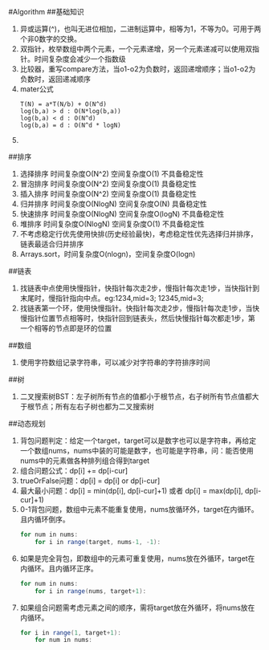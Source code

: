 #Algorithm
##基础知识
1. 异或运算(^)，也叫无进位相加，二进制运算中，相等为1，不等为0。可用于两个非0数字的交换。
2. 双指针，枚举数组中两个元素，一个元素递增，另一个元素递减可以使用双指针。时间复杂度会减少一个指数级
3. 比较器，重写compare方法，当o1-o2为负数时，返回递增顺序；当o1-o2为负数时，返回递减顺序
4. mater公式
   ```text
   T(N) = a*T(N/b) + O(N^d)
   log(b,a) > d : O(N*log(b,a))
   log(b,a) < d : O(N^d)
   log(b,a) = d : O(N^d * logN)
   ```
5. 


##排序
1. 选择排序 时间复杂度O(N^2)   空间复杂度O(1)    不具备稳定性
2. 冒泡排序 时间复杂度O(N^2)   空间复杂度O(1)    具备稳定性
3. 插入排序 时间复杂度O(N^2)   空间复杂度O(1)    具备稳定性
4. 归并排序 时间复杂度O(NlogN) 空间复杂度O(N)    具备稳定性
5. 快速排序 时间复杂度O(NlogN) 空间复杂度O(logN) 不具备稳定性
6. 堆排序   时间复杂度O(NlogN) 空间复杂度O(1)    不具备稳定性
7. 不考虑稳定行优先使用快排(历史经验最快)，考虑稳定性优先选择归并排序，链表最适合归并排序
8. Arrays.sort，时间复杂度O(nlogn)，空间复杂度O(logn)


##链表
1. 找链表中点使用快慢指针，快指针每次走2步，慢指针每次走1步，当快指针到末尾时，慢指针指向中点。eg:1234,mid=3; 12345,mid=3;
2. 找链表第一个环，使用快慢指针。快指针每次走2步，慢指针每次走1步，当快慢指针位置节点相等时，快指针回到链表头，然后快慢指针每次都走1步，第一个相等的节点即是环的位置

##数组
1. 使用字符数组记录字符串，可以减少对字符串的字符排序时间

##树
1. 二叉搜索树BST：左子树所有节点的值都小于根节点，右子树所有节点值都大于根节点；所有左右子树也都为二叉搜索树

##动态规划
1. 背包问题判定：给定一个target，target可以是数字也可以是字符串，再给定一个数组nums，nums中装的可能是数字，也可能是字符串，问：能否使用nums中的元素做各种排列组合得到target
2. 组合问题公式：dp[i] += dp[i-cur]
3. trueOrFalse问题：dp[i] = dp[i] or dp[i-cur]
4. 最大最小问题：dp[i] = min(dp[i], dp[i-cur]+1) 或者 dp[i] = max(dp[i], dp[i-cur]+1)
5. 0-1背包问题，数组中元素不能重复使用，nums放循环外，target在内循环。且内循环倒序。
   ```java
   for num in nums:
       for i in range(target, nums-1, -1):
   ```
6. 如果是完全背包，即数组中的元素可重复使用，nums放在外循环，target在内循环。且内循环正序。
   ```java
   for num in nums:
       for i in range(nums, target+1):
   ```
7. 如果组合问题需考虑元素之间的顺序，需将target放在外循环，将nums放在内循环。
   ```java
   for i in range(1, target+1):
       for num in nums:
   ```
